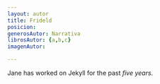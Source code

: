 ```yaml
---
layout: autor
title: Frideld
posicion: 
generosAutor: Narrativa
librosAutor: {a,b,c}
imagenAutor:

---
```

Jane has worked on Jekyll for the past *five years*.